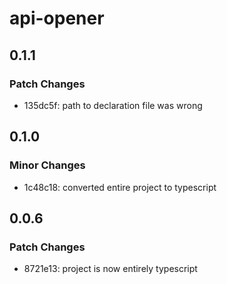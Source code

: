 # api-opener

## 0.1.1

### Patch Changes

- 135dc5f: path to declaration file was wrong

## 0.1.0

### Minor Changes

- 1c48c18: converted entire project to typescript

## 0.0.6

### Patch Changes

- 8721e13: project is now entirely typescript
